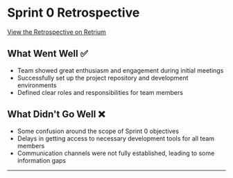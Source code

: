 # Sprint 0 Retrospective

[View the Retrospective on Retrium](https://app.retrium.com/team-room/33f1967c-4cd7-4106-86ac-e230a1d47210/history/6fa035cc-d057-44ab-b5cf-2e136655a7ca)

## What Went Well :white_check_mark:
- Team showed great enthusiasm and engagement during initial meetings
- Successfully set up the project repository and development environments
- Defined clear roles and responsibilities for team members

## What Didn't Go Well :x:
- Some confusion around the scope of Sprint 0 objectives
- Delays in getting access to necessary development tools for all team members
- Communication channels were not fully established, leading to some information gaps
  
---

